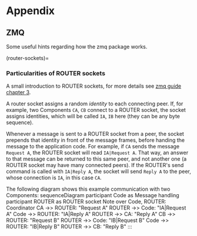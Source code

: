 # Appendix

## ZMQ

Some useful hints regarding how the zmq package works.

(router-sockets)=
### Particularities of ROUTER sockets

A small introduction to ROUTER sockets, for more details see [zmq guide chapter 3](https://zguide.zeromq.org/docs/chapter3/#Exploring-ROUTER-Sockets).

A router socket assigns a random _identity_ to each connecting peer.
If, for example, two Components `CA`, `CB` connect to a ROUTER socket, the socket assigns identities, which will be called `IA`, `IB` here (they can be any byte sequence).

Whenever a message is sent to a ROUTER socket from a peer, the socket prepends that identity in front of the message frames, before handing the message to the application code.
For example, if `CA` sends the message `Request A`, the ROUTER socket will read `IA|Request A`.
That way, an answer to that message can be returned to this same peer, and not another one (a ROUTER socket may have many connected peers).
If the ROUTER's send command is called with `IA|Reply A`, the socket will send `Reply A` to the peer, whose connection is `IA`, in this case `CA`.

The following diagram shows this example communication with two Components:
sequenceDiagram
    participant Code as Message handling
    participant ROUTER as ROUTER socket
    Note over Code, ROUTER: Coordinator
    CA ->> ROUTER: "Request A"
    ROUTER ->> Code: "IA|Request A"
    Code ->> ROUTER: "IA|Reply A"
    ROUTER ->> CA: "Reply A"
    CB ->> ROUTER: "Request B"
    ROUTER ->> Code: "IB|Request B"
    Code ->> ROUTER: "IB|Reply B"
    ROUTER ->> CB: "Reply B"
:::

